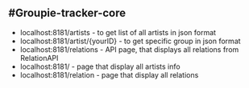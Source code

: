 #Groupie-tracker-core
----------------------------------------------------------------------------------------------------------------

-   localhost:8181/artists - to get list of all artists in json format
-   localhost:8181/artist/{yourID} - to get specific group in json format
-   localhost:8181/relations - API page, that displays all relations from RelationAPI
-   localhost:8181/ - page that display all artists info
-   localhost:8181/relation - page that display all relations

